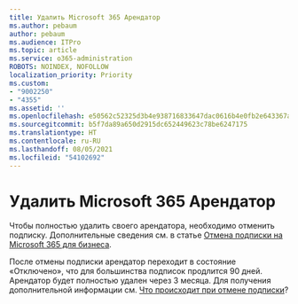 ```yaml
---
title: Удалить Microsoft 365 Арендатор
ms.author: pebaum
author: pebaum
ms.audience: ITPro
ms.topic: article
ms.service: o365-administration
ROBOTS: NOINDEX, NOFOLLOW
localization_priority: Priority
ms.custom:
- "9002250"
- "4355"
ms.assetid: ''
ms.openlocfilehash: e50562c52325d3b4e938716833647dac0616b4e0fb2e643367a697e13f0b9ab2
ms.sourcegitcommit: b5f7da89a650d2915dc652449623c78be6247175
ms.translationtype: HT
ms.contentlocale: ru-RU
ms.lasthandoff: 08/05/2021
ms.locfileid: "54102692"
---
```

# <a name="delete-microsoft-365-tenant"></a>Удалить Microsoft 365 Арендатор

Чтобы полностью удалить своего арендатора, необходимо отменить подписку. Дополнительные сведения см. в статье [Отмена подписки на Microsoft 365 для бизнеса](https://docs.microsoft.com/microsoft-365/commerce/subscriptions/cancel-your-subscription?view=o365-worldwide). 
 
После отмены подписки арендатор переходит в состояние «Отключено», что для большинства подписок продлится 90 дней. Арендатор будет полностью удален через 3 месяца. Для получения дополнительной информации см. [Что происходит при отмене подписки](https://docs.microsoft.com/microsoft-365/commerce/subscriptions/cancel-your-subscription?view=o365-worldwide#what-happens-when-you-cancel-a-subscription)?

